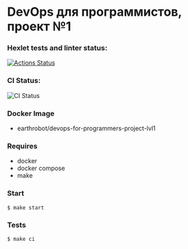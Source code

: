# DevOps для программистов, проект №1

### Hexlet tests and linter status:
[![Actions Status](https://github.com/earthrobot/devops-for-programmers-project-lvl1/workflows/hexlet-check/badge.svg)](https://github.com/earthrobot/devops-for-programmers-project-lvl1/actions)

### CI Status:
![CI Status](https://github.com/earthrobot/devops-for-programmers-project-lvl1/actions/workflows/push.yml/badge.svg)

### Docker Image
* earthrobot/devops-for-programmers-project-lvl1

### Requires
* docker
* docker compose
* make

### Start
```$ make start```

### Tests
```$ make ci```

